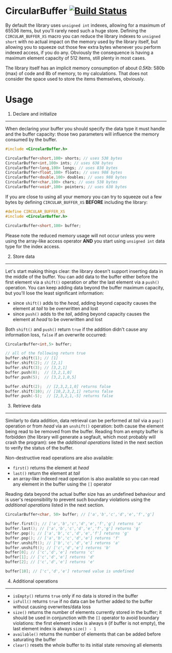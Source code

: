 CircularBuffer [![Build Status][travis-status]][travis]
=============
[travis]: https://travis-ci.org/rlogiacco/CircularBuffer
[travis-status]: https://travis-ci.org/rlogiacco/CircularBuffer.svg?branch=master

By default the library uses `unsigned int` indexes, allowing for a maximum of 65536 items, but you'll rarely need such a huge store. Defining the `CIRCULAR_BUFFER_XS` macro you can reduce the library indexes to `unsigned short` with no actual impact on the memory used by the library itself, but allowing you to squeeze out those few extra bytes whenever you perform indexed access, if you do any. Obviously the consequence is having a maximum element capacity of 512 items, still plenty in most cases.

The library itself has an implicit memory consumption of about *0.5Kb*: 580b (max) of code and 8b of memory, to my calculations. That does not consider the space used to store the items themselves, obviously.

Usage
============

1. Declare and initialize
---------------------

When declaring your buffer you should specify the data type it must handle and the buffer capacity: those two parameters will influence the memory consumed by the buffer.

``` cpp
#include <CircularBuffer.h>

CircularBuffer<short,100> shorts; // uses 538 bytes 
CircularBuffer<int,100> ints; // uses 638 bytes
CircularBuffer<long,100> longs; // uses 838 bytes
CircularBuffer<float,100> floats; // uses 988 bytes
CircularBuffer<double,100> doubles; // uses 988 bytes
CircularBuffer<char,100> chars; // uses 538 bytes 
CircularBuffer<void*,100> pointers; // uses 638 bytes
```

If you are close to using all your memory you can try to squeeze out a few bytes by defining `CIRCULAR_BUFFER_XS` **BEFORE** including the library:

``` cpp
#define CIRCULAR_BUFFER_XS
#include <CircularBuffer.h>

CircularBuffer<short,100> buffer;
```

Please note the reduced memory usage will not occur unless you were using the array-like access operator **AND** you start using `unsigned int` data type for the index access. 


2. Store data
------------------------

Let's start making things clear: the library doesn't support inserting data in the middle of the buffer.
You can add data to the buffer either before the first element via a `shift()` operation or after the last element via a `push()` operation.
You can keep adding data beyond the buffer maximum capacity, but you'll lose the least significant information:

* since `shift()` adds to the _head_, adding beyond capacity causes the element at _tail_ to be overwritten and lost
* since `push()` adds to the _tail_, adding beyond capacity causes the element at _head_ to be overwritten and lost

Both `shift()` and `push()` return `true` if the addition didn't cause any information loss, `false` if an overwrite occurred:

``` cpp
CircularBuffer<int,5> buffer;

// all of the following return true
buffer.shift(1); // [1] 
buffer.shift(2); // [2,1]
buffer.shift(3); // [3,2,1]
buffer.push(0);  // [3,2,1,0]
buffer.push(5);  // [3,2,1,0,5]

buffer.shift(2);  // [2,3,2,1,0] returns false
buffer.shift(10); // [10,2,3,2,1] returns false
buffer.push(-5);  // [2,3,2,1,-5] returns false
```

3. Retrieve data
------------------------

Similarly to data addition, data retrieval can be performed at _tail_ via a `pop()` operation or from _head_ via an `unshift()` operation: both cause the element being read to be removed from the buffer.
Reading from an empty buffer is forbidden (the library will generate a segfault, which most probably will crash the program): see the _additional operations_ listed in the next section to verify the status of the buffer.

Non-destructive read operations are also available:

* `first()` returns the element at _head_
* `last()` return the element at _tail_
* an array-like indexed read operation is also available so you can read any element in the buffer using the `[]` operator

Reading data beyond the actual buffer size has an undefined behaviour and is user's responsibility to prevent such boundary violations using the _additional operations_ listed in the next section.

``` cpp
CircularBuffer<char, 50> buffer; // ['a','b','c','d','e','f','g']

buffer.first(); // ['a','b','c','d','e','f','g'] returns 'a'
buffer.last(); // ['a','b','c','d','e','f','g'] returns 'g'
buffer.pop(); // ['a','b','c','d','e','f'] returns 'g'
buffer.pop(); // ['a','b','c','d','e'] returns 'f'
buffer.unshift(); // ['b','c','d','e'] returns 'a'
buffer.unshift(); // ['c','d','e'] returns 'b'
buffer[0]; // ['c','d','e'] returns 'c'
buffer[1]; // ['c','d','e'] returns 'd'
buffer[2]; // ['c','d','e'] returns 'e'

buffer[10]; // ['c','d','e'] returned value is undefined
```

4. Additional operations
------------------------

* `isEmpty()` returns `true` only if no data is stored in the buffer
* `isFull()` returns `true` if no data can be further added to the buffer without causing overwrites/data loss
* `size()` returns the number of elements currently stored in the buffer; it should be used in conjunction with the `[]` operator to avoid boundary violations: the first element index is always `0` (if buffer is not empty), the last element index is always `size() - 1`
* `available()` returns the number of elements that can be added before saturating the buffer
* `clear()` resets the whole buffer to its initial state removing all elements
